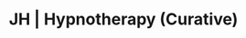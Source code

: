 ---
title: 'JH | Hypnotherapy (Curative)'
layout: 'layouts/hypnotherapy.html'
canonical: 'https://www.justinehodgsonhypnotherapy.com/hypnotherapy/'
background: 'hypno-colour'
detailshypno: 
    image1: 'https://res.cloudinary.com/peggy-co/image/upload/v1596191537/Well%20Being/wb8_hhcenn.jpg'
    alt1: 'A picture spelling out the phrase I feel like making dreams come true'
    title1: 'Hypnotherapy'
    para1: 'Hypnotherapy is a natural therapy that can help you to cope with the problems and challenges of everyday life like anxiety, phobias, fears, self esteem or even addiction to name but a few.'
    para2: 'Hypnotherapy is a natural therapy that can help you to cope with the problems and challenges of everyday life like Anxiety, phobias or fears, self esteem, addiction ie smoking and Weightlose to name but a few. Curative is more a more holistic feel to the sessions and work we do together.The word is derived from ‘hypno’ - relating to ‘hypnosis’, and ‘therapy’ because of the therapeutic suggestions that are given during treatment.'
    para3: 'Hypnosis is an enhanced state of relaxation. You are not asleep, but it is something like a state just before you drift off to sleep - you can still hear everything, speak and even move around if you wished to. When you are in that state, your subconscious mind is more accessible and open to suggestion.'
    para4: 'It can be used to treat anxiety, phobias, compulsions (like over eating) and addictions (like smoking). It can help with pain management and can ease the symptoms of chronic conditions such as asthma and IBS. Although it cannot cure physical illnesses or infections, it can help boost the immune system and improve our ability to manage illness.'
    para5: 'If you think Hypnotherapy can help you or someone you know, just go ahead and contact me.'
    button: 'hypnoButton'
---